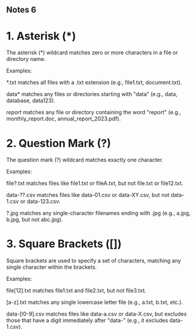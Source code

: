 ## Notes 6

# 1. Asterisk (*)
The asterisk (*) wildcard matches zero or more characters in a file or directory name.

Examples:


*.txt matches all files with a .txt extension (e.g., file1.txt, document.txt).

data* matches any files or directories starting with "data" (e.g., data, database, data123).

*report* matches any file or directory containing the word "report" (e.g., monthly_report.doc, annual_report_2023.pdf).

# 2. Question Mark (?)
The question mark (?) wildcard matches exactly one character.

Examples:

file?.txt matches files like file1.txt or fileA.txt, but not file.txt or file12.txt.

data-??.csv matches files like data-01.csv or data-XY.csv, but not data-1.csv or data-123.csv.

?.jpg matches any single-character filenames ending with .jpg (e.g., a.jpg, b.jpg, but not abc.jpg).

# 3. Square Brackets ([])
Square brackets are used to specify a set of characters, matching any single character within the brackets.

Examples:

file[12].txt matches file1.txt and file2.txt, but not file3.txt.

[a-z].txt matches any single lowercase letter file (e.g., a.txt, b.txt, etc.).

data-[!0-9].csv matches files like data-a.csv or data-X.csv, but excludes those that have a digit immediately after "data-" (e.g., it excludes data-1.csv).